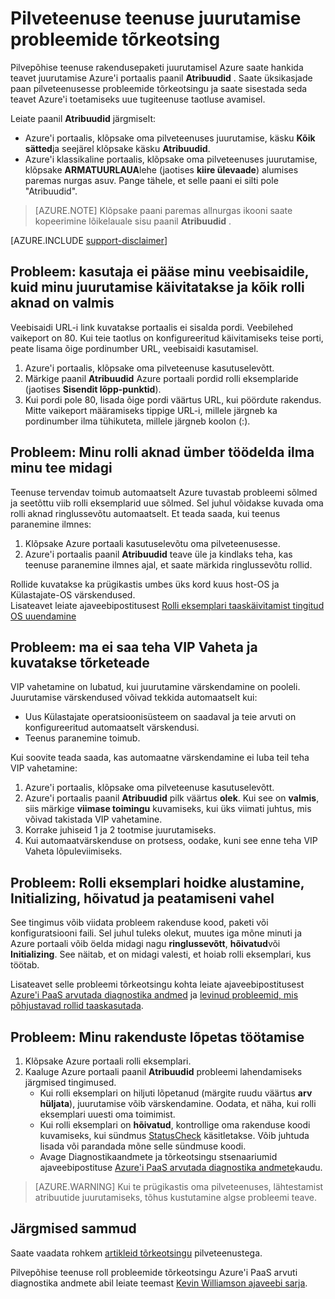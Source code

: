 <properties
 pageTitle="Pilveteenuse teenuse juurutamise tõrkeotsing | Microsoft Azure'i"
 description="On paar levinumad probleemid, mis võivad tekkida pilveteenus Azure juurutamisel. Selles artiklis on toodud mõned neist lahendusi."
   services="cloud-services"
   documentationCenter=""
   authors="simonxjx"
   manager="felixwu"
   editor=""
   tags="top-support-issue"/>
<tags
   ms.service="cloud-services"
   ms.devlang="na"
   ms.topic="article"
   ms.tgt_pltfrm="na"
   ms.workload="tbd"
   ms.date="09/02/2016"
   ms.author="v-six" />

# <a name="troubleshoot-cloud-service-deployment-problems"></a>Pilveteenuse teenuse juurutamise probleemide tõrkeotsing

Pilvepõhise teenuse rakendusepaketi juurutamisel Azure saate hankida teavet juurutamise Azure'i portaalis paanil **Atribuudid** . Saate üksikasjade paan pilveteenusesse probleemide tõrkeotsingu ja saate sisestada seda teavet Azure'i toetamiseks uue tugiteenuse taotluse avamisel.

Leiate paanil **Atribuudid** järgmiselt:

* Azure'i portaalis, klõpsake oma pilveteenuses juurutamise, käsku **Kõik sätted**ja seejärel klõpsake käsku **Atribuudid**.
* Azure'i klassikaline portaalis, klõpsake oma pilveteenuses juurutamise, klõpsake **ARMATUURLAUA**lehe (jaotises **kiire ülevaade**) alumises paremas nurgas asuv. Pange tähele, et selle paani ei silti pole "Atribuudid".

> [AZURE.NOTE] Klõpsake paani paremas allnurgas ikooni saate kopeerimine lõikelauale sisu paanil **Atribuudid** .

[AZURE.INCLUDE [support-disclaimer](../../includes/support-disclaimer.md)]

## <a name="problem-i-cannot-access-my-website-but-my-deployment-is-started-and-all-role-instances-are-ready"></a>Probleem: kasutaja ei pääse minu veebisaidile, kuid minu juurutamise käivitatakse ja kõik rolli aknad on valmis

Veebisaidi URL-i link kuvatakse portaalis ei sisalda pordi. Veebilehed vaikeport on 80. Kui teie taotlus on konfigureeritud käivitamiseks teise porti, peate lisama õige pordinumber URL, veebisaidi kasutamisel.

1. Azure'i portaalis, klõpsake oma pilveteenuse kasutuselevõtt.
2. Märkige paanil **Atribuudid** Azure portaali pordid rolli eksemplaride (jaotises **Sisendit lõpp-punktid**).
3. Kui pordi pole 80, lisada õige pordi väärtus URL, kui pöördute rakendus. Mitte vaikeport määramiseks tippige URL-i, millele järgneb ka pordinumber ilma tühikuteta, millele järgneb koolon (:).

## <a name="problem-my-role-instances-recycled-without-me-doing-anything"></a>Probleem: Minu rolli aknad ümber töödelda ilma minu tee midagi

Teenuse tervendav toimub automaatselt Azure tuvastab probleemi sõlmed ja seetõttu viib rolli eksemplarid uue sõlmed. Sel juhul võidakse kuvada oma rolli aknad ringlussevõtu automaatselt. Et teada saada, kui teenus paranemine ilmnes:

1. Klõpsake Azure portaali kasutuselevõtu oma pilveteenusesse.
2. Azure'i portaalis paanil **Atribuudid** teave üle ja kindlaks teha, kas teenuse paranemine ilmnes ajal, et saate märkida ringlussevõtu rollid.

Rollide kuvatakse ka prügikastis umbes üks kord kuus host-OS ja Külastajate-OS värskendused.  
Lisateavet leiate ajaveebipostitusest [Rolli eksemplari taaskäivitamist tingitud OS uuendamine](http://blogs.msdn.com/b/kwill/archive/2012/09/19/role-instance-restarts-due-to-os-upgrades.aspx)

## <a name="problem-i-cannot-do-a-vip-swap-and-receive-an-error"></a>Probleem: ma ei saa teha VIP Vaheta ja kuvatakse tõrketeade

VIP vahetamine on lubatud, kui juurutamine värskendamine on pooleli. Juurutamise värskendused võivad tekkida automaatselt kui:

* Uus Külastajate operatsioonisüsteem on saadaval ja teie arvuti on konfigureeritud automaatselt värskendusi.
* Teenus paranemine toimub.

Kui soovite teada saada, kas automaatne värskendamine ei luba teil teha VIP vahetamine:

1. Azure'i portaalis, klõpsake oma pilveteenuse kasutuselevõtt.
2. Azure'i portaalis paanil **Atribuudid** pilk väärtus **olek**. Kui see on **valmis**, siis märkige **viimase toimingu** kuvamiseks, kui üks viimati juhtus, mis võivad takistada VIP vahetamine.
3. Korrake juhiseid 1 ja 2 tootmise juurutamiseks.
4. Kui automaatvärskenduse on protsess, oodake, kuni see enne teha VIP Vaheta lõpuleviimiseks.

## <a name="problem-a-role-instance-is-looping-between-started-initializing-busy-and-stopped"></a>Probleem: Rolli eksemplari hoidke alustamine, Initializing, hõivatud ja peatamiseni vahel

See tingimus võib viidata probleem rakenduse kood, paketi või konfiguratsiooni faili. Sel juhul tuleks olekut, muutes iga mõne minuti ja Azure portaali võib öelda midagi nagu **ringlussevõtt**, **hõivatud**või **Initializing**. See näitab, et on midagi valesti, et hoiab rolli eksemplari, kus töötab.

Lisateavet selle probleemi tõrkeotsingu kohta leiate ajaveebipostitusest [Azure'i PaaS arvutada diagnostika andmed](http://blogs.msdn.com/b/kwill/archive/2013/08/09/windows-azure-paas-compute-diagnostics-data.aspx) ja [levinud probleemid, mis põhjustavad rollid taaskasutada](cloud-services-troubleshoot-common-issues-which-cause-roles-recycle.md).

## <a name="problem-my-application-stopped-working"></a>Probleem: Minu rakenduste lõpetas töötamise

1. Klõpsake Azure portaali rolli eksemplari.
2. Kaaluge Azure portaali paanil **Atribuudid** probleemi lahendamiseks järgmised tingimused.
   * Kui rolli eksemplari on hiljuti lõpetanud (märgite ruudu väärtus **arv hüljata**), juurutamise võib värskendamine. Oodata, et näha, kui rolli eksemplari uuesti oma toimimist.
   * Kui rolli eksemplari on **hõivatud**, kontrollige oma rakenduse koodi kuvamiseks, kui sündmus [StatusCheck](https://msdn.microsoft.com/library/microsoft.windowsazure.serviceruntime.roleenvironment.statuscheck) käsitletakse. Võib juhtuda lisada või parandada mõne selle sündmuse koodi.
   * Avage Diagnostikaandmete ja tõrkeotsingu stsenaariumid ajaveebipostituse [Azure'i PaaS arvutada diagnostika andmete](http://blogs.msdn.com/b/kwill/archive/2013/08/09/windows-azure-paas-compute-diagnostics-data.aspx)kaudu.

>[AZURE.WARNING] Kui te prügikastis oma pilveteenuses, lähtestamist atribuutide juurutamiseks, tõhus kustutamine algse probleemi teave.

## <a name="next-steps"></a>Järgmised sammud

Saate vaadata rohkem [artikleid tõrkeotsingu](https://azure.microsoft.com/documentation/articles/?tag=top-support-issue&product=cloud-services) pilveteenustega.

Pilvepõhise teenuse roll probleemide tõrkeotsingu Azure'i PaaS arvuti diagnostika andmete abil leiate teemast [Kevin Williamson ajaveebi sarja](http://blogs.msdn.com/b/kwill/archive/2013/08/09/windows-azure-paas-compute-diagnostics-data.aspx).
